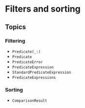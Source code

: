 # Filters and sorting

## Topics

### Filtering

- ``Predicate(_:)``
- ``Predicate``
- ``PredicateError``
- ``PredicateExpression``
- ``StandardPredicateExpression``
- ``PredicateExpressions``

### Sorting

- ``ComparisonResult``
